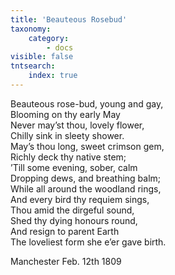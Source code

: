 ```yaml
---
title: 'Beauteous Rosebud'
taxonomy:
    category:
        - docs
visible: false
tntsearch:
    index: true
---
```


Beauteous rose-bud, young and gay,  
Blooming on thy early May  
Never may’st thou, lovely flower,  
Chilly sink in sleety shower.  
May’s thou long, sweet crimson gem,  
Richly deck thy native stem;  
’Till some evening, sober, calm  
Dropping dews, and breathing balm;  
While all around the woodland rings,  
And every bird thy requiem sings,  
Thou amid the dirgeful sound,  
Shed thy dying honours round,  
And resign to parent Earth  
The loveliest form she e’er gave birth.

Manchester Feb. 12th 1809